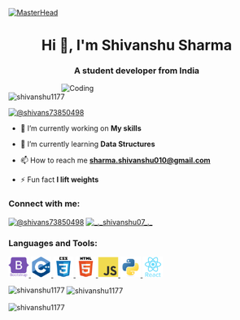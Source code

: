 [![MasterHead](https://images-wixmp-ed30a86b8c4ca887773594c2.wixmp.com/f/8bffd88f-b70f-41fa-808e-1fe28e8ea764/d8vn75p-ca83b08f-8be3-4315-91f9-fab9ad1291f5.gif?token=eyJ0eXAiOiJKV1QiLCJhbGciOiJIUzI1NiJ9.eyJzdWIiOiJ1cm46YXBwOjdlMGQxODg5ODIyNjQzNzNhNWYwZDQxNWVhMGQyNmUwIiwiaXNzIjoidXJuOmFwcDo3ZTBkMTg4OTgyMjY0MzczYTVmMGQ0MTVlYTBkMjZlMCIsIm9iaiI6W1t7InBhdGgiOiJcL2ZcLzhiZmZkODhmLWI3MGYtNDFmYS04MDhlLTFmZTI4ZThlYTc2NFwvZDh2bjc1cC1jYTgzYjA4Zi04YmUzLTQzMTUtOTFmOS1mYWI5YWQxMjkxZjUuZ2lmIn1dXSwiYXVkIjpbInVybjpzZXJ2aWNlOmZpbGUuZG93bmxvYWQiXX0.oQDd-eDyAKUvBxCKFSxqizVlM89OU1s78ONmHiWHknA)](https://rishavchanda.io)
<h1 align="center">Hi 👋, I'm Shivanshu Sharma</h1>
<h3 align="center">A student developer from India</h3>
<img align="right" alt="Coding" width="400" src="https://cdn.dribbble.com/users/1162077/screenshots/3848914/programmer.gif">
<p align="left"> <img src="https://komarev.com/ghpvc/?username=shivanshu1177&label=Profile%20views&color=0e75b6&style=flat" alt="shivanshu1177" /> </p>

<p align="left"> <a href="https://twitter.com/Shivans73850498" target="blank"><img src="https://img.shields.io/twitter/follow/@shivans73850498?logo=twitter&style=for-the-badge" alt="@shivans73850498" /></a> </p>

- 🔭 I’m currently working on **My skills**

- 🌱 I’m currently learning **Data Structures**

- 📫 How to reach me **sharma.shivanshu010@gmail.com**

- ⚡ Fun fact **I lift weights**

<h3 align="left">Connect with me:</h3>
<p align="left">
<a href="https://twitter.com/@shivans73850498" target="blank"><img align="center" src="https://raw.githubusercontent.com/rahuldkjain/github-profile-readme-generator/master/src/images/icons/Social/twitter.svg" alt="@shivans73850498" height="30" width="40" /></a>
<a href="https://instagram.com/_._shivanshu07_._" target="blank"><img align="center" src="https://raw.githubusercontent.com/rahuldkjain/github-profile-readme-generator/master/src/images/icons/Social/instagram.svg" alt="_._shivanshu07_._" height="30" width="40" /></a>
</p>

<h3 align="left">Languages and Tools:</h3>
<p align="left"> <a href="https://getbootstrap.com" target="_blank" rel="noreferrer"> <img src="https://raw.githubusercontent.com/devicons/devicon/master/icons/bootstrap/bootstrap-plain-wordmark.svg" alt="bootstrap" width="40" height="40"/> </a> <a href="https://www.w3schools.com/cpp/" target="_blank" rel="noreferrer"> <img src="https://raw.githubusercontent.com/devicons/devicon/master/icons/cplusplus/cplusplus-original.svg" alt="cplusplus" width="40" height="40"/> </a> <a href="https://www.w3schools.com/css/" target="_blank" rel="noreferrer"> <img src="https://raw.githubusercontent.com/devicons/devicon/master/icons/css3/css3-original-wordmark.svg" alt="css3" width="40" height="40"/> </a> <a href="https://www.w3.org/html/" target="_blank" rel="noreferrer"> <img src="https://raw.githubusercontent.com/devicons/devicon/master/icons/html5/html5-original-wordmark.svg" alt="html5" width="40" height="40"/> </a> <a href="https://developer.mozilla.org/en-US/docs/Web/JavaScript" target="_blank" rel="noreferrer"> <img src="https://raw.githubusercontent.com/devicons/devicon/master/icons/javascript/javascript-original.svg" alt="javascript" width="40" height="40"/> </a> <a href="https://www.python.org" target="_blank" rel="noreferrer"> <img src="https://raw.githubusercontent.com/devicons/devicon/master/icons/python/python-original.svg" alt="python" width="40" height="40"/> </a> <a href="https://reactjs.org/" target="_blank" rel="noreferrer"> <img src="https://raw.githubusercontent.com/devicons/devicon/master/icons/react/react-original-wordmark.svg" alt="react" width="40" height="40"/> </a> </p>

<p><img align="left" src="https://github-readme-stats.vercel.app/api/top-langs?username=shivanshu1177&show_icons=true&locale=en&layout=compact" alt="shivanshu1177" /></p>

<p>&nbsp;<img align="center" src="https://github-readme-stats.vercel.app/api?username=shivanshu1177&show_icons=true&locale=en" alt="shivanshu1177" /></p>

<p><img align="center" src="https://github-readme-streak-stats.herokuapp.com/?user=shivanshu1177&" alt="shivanshu1177" /></p>
